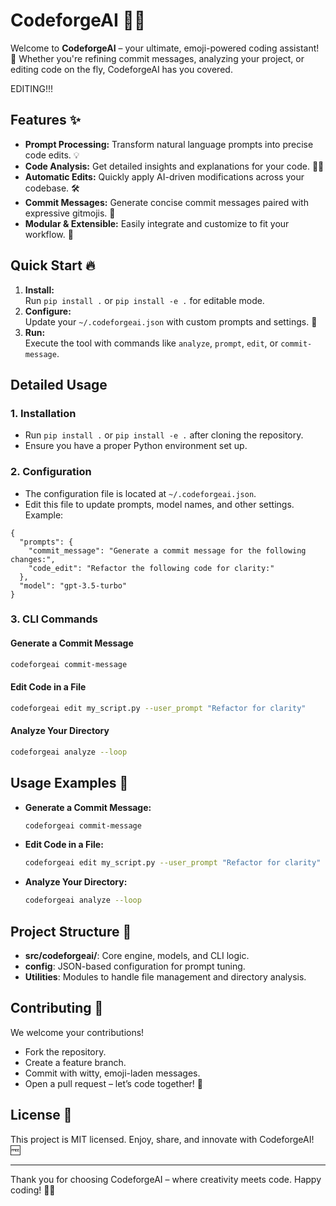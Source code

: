 # CodeforgeAI 🚀🤖

Welcome to **CodeforgeAI** – your ultimate, emoji-powered coding assistant! 🎉 Whether you're refining commit messages, analyzing your project, or editing code on the fly, CodeforgeAI has you covered. 

EDITING!!!
## Features ✨
- **Prompt Processing:** Transform natural language prompts into precise code edits. 💡
- **Code Analysis:** Get detailed insights and explanations for your code. 🕵️‍♂️
- **Automatic Edits:** Quickly apply AI-driven modifications across your codebase. 🛠️
- **Commit Messages:** Generate concise commit messages paired with expressive gitmojis. 🎯
- **Modular & Extensible:** Easily integrate and customize to fit your workflow. 🔌

## Quick Start 🔥
1. **Install:**  
   Run `pip install .` or `pip install -e .` for editable mode.
2. **Configure:**  
   Update your `~/.codeforgeai.json` with custom prompts and settings. 📝
3. **Run:**  
   Execute the tool with commands like `analyze`, `prompt`, `edit`, or `commit-message`.

## Detailed Usage

### 1. Installation
- Run `pip install .` or `pip install -e .` after cloning the repository.
- Ensure you have a proper Python environment set up.

### 2. Configuration
- The configuration file is located at `~/.codeforgeai.json`.
- Edit this file to update prompts, model names, and other settings. Example:
```
{
  "prompts": {
    "commit_message": "Generate a commit message for the following changes:",
    "code_edit": "Refactor the following code for clarity:"
  },
  "model": "gpt-3.5-turbo"
}
```

### 3. CLI Commands

#### Generate a Commit Message
```sh
codeforgeai commit-message
```

#### Edit Code in a File
```sh
codeforgeai edit my_script.py --user_prompt "Refactor for clarity"
```

#### Analyze Your Directory
```sh
codeforgeai analyze --loop
```

## Usage Examples 🤩
- **Generate a Commit Message:**  
  ```sh
  codeforgeai commit-message
  ```
- **Edit Code in a File:**  
  ```sh
  codeforgeai edit my_script.py --user_prompt "Refactor for clarity"
  ```
- **Analyze Your Directory:**  
  ```sh
  codeforgeai analyze --loop
  ```

## Project Structure 📁
- **src/codeforgeai/**: Core engine, models, and CLI logic.
- **config**: JSON-based configuration for prompt tuning.
- **Utilities**: Modules to handle file management and directory analysis.

## Contributing 💖
We welcome your contributions!  
- Fork the repository.
- Create a feature branch.
- Commit with witty, emoji-laden messages.
- Open a pull request – let’s code together! 🤝

## License 📜
This project is MIT licensed. Enjoy, share, and innovate with CodeforgeAI! 🆓

---

Thank you for choosing CodeforgeAI – where creativity meets code. Happy coding! 🎊💫
